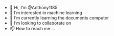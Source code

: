 - 👋 Hi, I’m @Anthony1185
- 👀 I’m interested in machine learning
- 🌱 I’m currently learning the documents computor
- 💞️ I’m looking to collaborate on 
- 📫 How to reach me ...

<!---
Anthony1185/Anthony1185 is a ✨ special ✨ repository because its `README.md` (this file) appears on your GitHub profile.
You can click the Preview link to take a look at your changes.
--->
